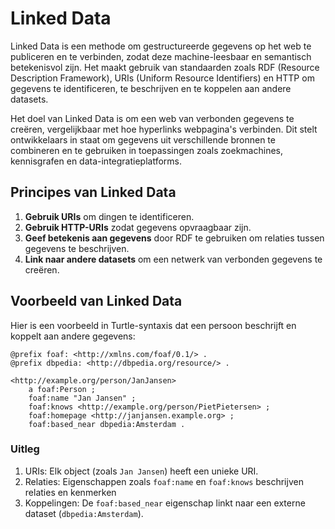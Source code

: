 # Linked Data

Linked Data is een methode om gestructureerde gegevens op het web te publiceren en te verbinden, zodat deze machine-leesbaar en semantisch betekenisvol zijn. Het maakt gebruik van standaarden zoals RDF (Resource Description Framework), URIs (Uniform Resource Identifiers) en HTTP om gegevens te identificeren, te beschrijven en te koppelen aan andere datasets.

Het doel van Linked Data is om een web van verbonden gegevens te creëren, vergelijkbaar met hoe hyperlinks webpagina's verbinden. Dit stelt ontwikkelaars in staat om gegevens uit verschillende bronnen te combineren en te gebruiken in toepassingen zoals zoekmachines, kennisgrafen en data-integratieplatforms.

## Principes van Linked Data

1. **Gebruik URIs** om dingen te identificeren.
2. **Gebruik HTTP-URIs** zodat gegevens opvraagbaar zijn.
3. **Geef betekenis aan gegevens** door RDF te gebruiken om relaties tussen gegevens te beschrijven.
4. **Link naar andere datasets** om een netwerk van verbonden gegevens te creëren.

## Voorbeeld van Linked Data

Hier is een voorbeeld in Turtle-syntaxis dat een persoon beschrijft en koppelt aan andere gegevens:

```turtle
@prefix foaf: <http://xmlns.com/foaf/0.1/> .
@prefix dbpedia: <http://dbpedia.org/resource/> .

<http://example.org/person/JanJansen>
    a foaf:Person ;
    foaf:name "Jan Jansen" ;
    foaf:knows <http://example.org/person/PietPietersen> ;
    foaf:homepage <http://janjansen.example.org> ;
    foaf:based_near dbpedia:Amsterdam .
```

### Uitleg

1. URIs: Elk object (zoals `Jan Jansen`) heeft een unieke URI.
1. Relaties: Eigenschappen zoals `foaf:name` en `foaf:knows` beschrijven relaties en kenmerken
1. Koppelingen: De `foaf:based_near` eigenschap linkt naar een externe dataset (`dbpedia:Amsterdam`).
